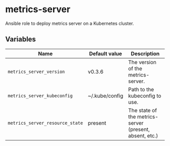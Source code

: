 # metrics-server
Ansible role to deploy metrics server on a Kubernetes cluster.

## Variables

|Name|Default value|Description|
|----|-------------|-----------|
|`metrics_server_version`|v0.3.6|The version of the metrics-server.|
|`metrics_server_kubeconfig`|~/.kube/config|Path to the kubeconfig to use.|
|`metrics_server_resource_state`|present|The state of the metrics-server (present, absent, etc.)|
